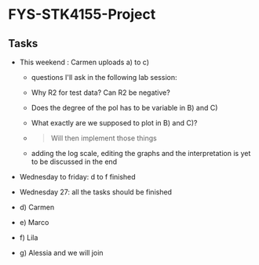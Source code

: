 # FYS-STK4155-Project

## Tasks
- This weekend : Carmen uploads a) to c)
  - questions I'll ask in the following lab session:
  - Why R2 for test data? Can R2 be negative?
  - Does the degree of the pol has to be variable in B) and C)
  - What exactly are we supposed to plot in B) and C)?
  - > Will then implement those things
 
  - adding the log scale, editing the graphs and the interpretation is yet to be discussed in the end
    
- Wednesday to friday: d to f finished
- Wednesday 27: all the tasks should be finished

- d) Carmen
- e) Marco
- f) Lila
- g) Alessia and we will join
